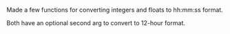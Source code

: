 Made a few functions for converting integers and floats to hh:mm:ss format.

Both have an optional second arg to convert to 12-hour format.
